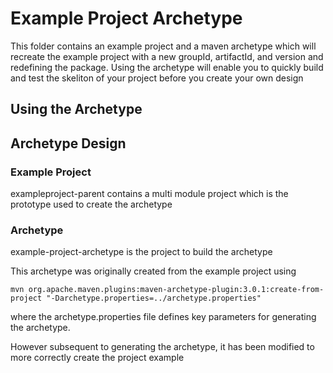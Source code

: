 # Example Project Archetype 

This folder contains an example project and a maven archetype which will recreate the example project with a new groupId, artifactId, and version and redefining the package. 
Using the archetype will enable you to quickly build and test the skeliton of your project before you create your own design

## Using the Archetype

## Archetype Design

### Example Project
exampleproject-parent contains a multi module project which is the prototype used to create the archetype

### Archetype
example-project-archetype is the project to build the archetype

This archetype was originally created from the example project using 
```
mvn org.apache.maven.plugins:maven-archetype-plugin:3.0.1:create-from-project "-Darchetype.properties=../archetype.properties" 
```
where the archetype.properties file defines key parameters for generating the archetype.

However subsequent to generating the archetype, it has been modified to more correctly create the project example

